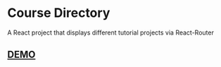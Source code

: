 # Course Directory

A React project that displays different tutorial projects via React-Router

## [DEMO](https://lucid-knuth-6953d1.netlify.com/)
